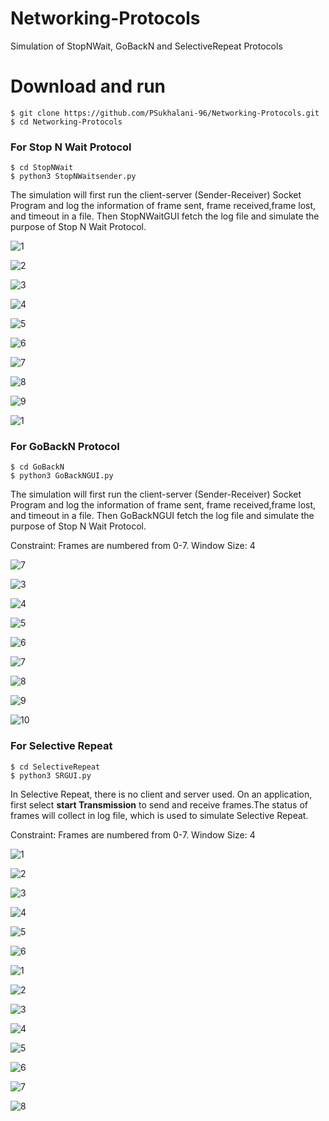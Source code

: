 # Networking-Protocols
Simulation of StopNWait, GoBackN and SelectiveRepeat Protocols

# Download and run
	$ git clone https://github.com/PSukhalani-96/Networking-Protocols.git
	$ cd Networking-Protocols

### For Stop N Wait Protocol
	$ cd StopNWait
	$ python3 StopNWaitsender.py
	
The simulation will first run the client-server (Sender-Receiver) Socket Program and log the information of frame sent,
frame received,frame lost, and timeout in a file. Then StopNWaitGUI fetch the log file and simulate the purpose of Stop 
N Wait Protocol.

![1](https://user-images.githubusercontent.com/50991324/60761486-5a62a280-a067-11e9-972b-a40d6bc2403a.png)

![2](https://user-images.githubusercontent.com/50991324/60761487-5a62a280-a067-11e9-9a38-6639fa24d151.png)

![3](https://user-images.githubusercontent.com/50991324/60761488-5c2c6600-a067-11e9-8f2b-93ad50a06566.png)

![4](https://user-images.githubusercontent.com/50991324/60761489-5e8ec000-a067-11e9-82c0-609963114b7f.png)

![5](https://user-images.githubusercontent.com/50991324/60761490-60588380-a067-11e9-9eb2-b80471fb70e3.png)

![6](https://user-images.githubusercontent.com/50991324/60761491-62badd80-a067-11e9-8832-2e1a8f78bd51.png)

![7](https://user-images.githubusercontent.com/50991324/60761492-63ec0a80-a067-11e9-8e3d-21108bd55ae8.png)

![8](https://user-images.githubusercontent.com/50991324/60761493-664e6480-a067-11e9-8148-cfcfc984d4fb.png)

![9](https://user-images.githubusercontent.com/50991324/60761494-68b0be80-a067-11e9-9c11-df6779f73da1.png)

![1](https://user-images.githubusercontent.com/50991324/60761657-c2ff4e80-a06a-11e9-89c8-025e56748c2e.png)


### For GoBackN Protocol
	$ cd GoBackN
	$ python3 GoBackNGUI.py

The simulation will first run the client-server (Sender-Receiver) Socket Program and log the information of frame sent,
frame received,frame lost, and timeout in a file. Then GoBackNGUI fetch the log file and simulate the purpose of Stop 
N Wait Protocol.

Constraint:		Frames are numbered from 0-7.
				Window Size:	4
				
				
![7](https://user-images.githubusercontent.com/50991324/60761766-749f7f00-a06d-11e9-9157-c53a263e62b7.png)

![3](https://user-images.githubusercontent.com/50991324/60761659-c8f52f80-a06a-11e9-974f-6d471e206643.png)

![4](https://user-images.githubusercontent.com/50991324/60761660-cabef300-a06a-11e9-8a63-4ec4c96f88ef.png)

![5](https://user-images.githubusercontent.com/50991324/60761661-cc88b680-a06a-11e9-8a65-e2d4d21be498.png)

![6](https://user-images.githubusercontent.com/50991324/60761663-ceeb1080-a06a-11e9-89f7-54c5a36eb349.png)

![7](https://user-images.githubusercontent.com/50991324/60761665-d14d6a80-a06a-11e9-86fc-18c11728fb5f.png)

![8](https://user-images.githubusercontent.com/50991324/60761666-d3172e00-a06a-11e9-85fd-1702af1eab08.png)

![9](https://user-images.githubusercontent.com/50991324/60761667-d5798800-a06a-11e9-9af1-61fd47d8a6ba.png)

![10](https://user-images.githubusercontent.com/50991324/60761668-d7dbe200-a06a-11e9-8b48-b33929ab17f8.png)


### For Selective Repeat
	$ cd SelectiveRepeat
	$ python3 SRGUI.py
	
In Selective Repeat, there is no client and server used. On an application, first select **start Transmission**
to send and receive frames.The status of frames will collect in log file, which is used to simulate Selective
Repeat.

Constraint:		Frames are numbered from 0-7.
				Window Size:	4
				

![1](https://user-images.githubusercontent.com/50991324/60761797-f7283e80-a06d-11e9-84ef-a7e9802e8fcf.png)

![2](https://user-images.githubusercontent.com/50991324/60761799-fabbc580-a06d-11e9-97e6-617e3cb4dbca.png)

![3](https://user-images.githubusercontent.com/50991324/60761801-fc858900-a06d-11e9-8faf-63d3a39037c7.png)

![4](https://user-images.githubusercontent.com/50991324/60761804-fee7e300-a06d-11e9-89fe-6c1db87ffaa3.png)

![5](https://user-images.githubusercontent.com/50991324/60761806-014a3d00-a06e-11e9-860f-00025074ecb0.png)

![6](https://user-images.githubusercontent.com/50991324/60761807-03ac9700-a06e-11e9-8113-eca592fc3878.png)

![1](https://user-images.githubusercontent.com/50991324/60761843-eaf0b100-a06e-11e9-9c62-4a6271708c75.png)

![2](https://user-images.githubusercontent.com/50991324/60761845-ecba7480-a06e-11e9-82b7-2cf6ad5191ce.png)

![3](https://user-images.githubusercontent.com/50991324/60761846-ee843800-a06e-11e9-979d-cecd34708c19.png)

![4](https://user-images.githubusercontent.com/50991324/60761849-f0e69200-a06e-11e9-8807-3d80c16c310f.png)

![5](https://user-images.githubusercontent.com/50991324/60761850-f2b05580-a06e-11e9-91a5-894b5d166c3a.png)

![6](https://user-images.githubusercontent.com/50991324/60761851-f47a1900-a06e-11e9-90d3-015844111540.png)

![7](https://user-images.githubusercontent.com/50991324/60761852-f8a63680-a06e-11e9-9b71-a71765b779df.png)

![8](https://user-images.githubusercontent.com/50991324/60761853-fba12700-a06e-11e9-8734-d955afcb43b0.png)

